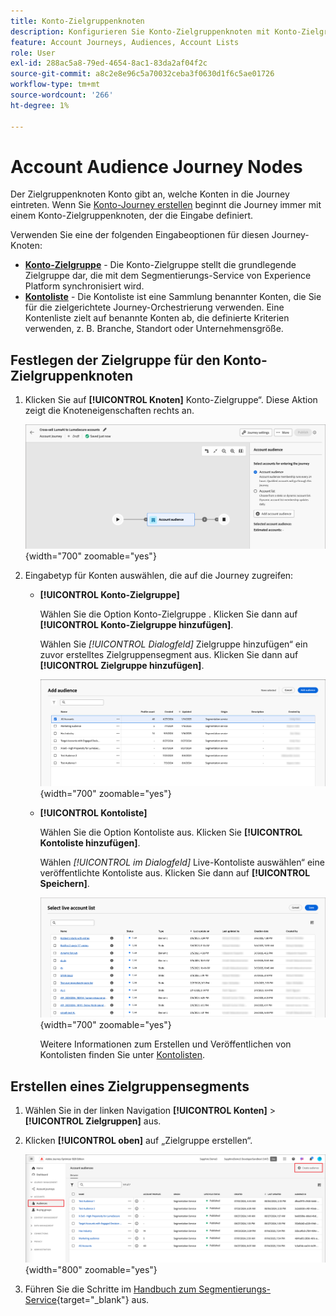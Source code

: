 ```yaml
---
title: Konto-Zielgruppenknoten
description: Konfigurieren Sie Konto-Zielgruppenknoten mit Konto-Zielgruppen oder Kontolisten, um Journey-Einstiegspunkte für die zielgerichtete Orchestrierung in Journey Optimizer B2B edition zu definieren.
feature: Account Journeys, Audiences, Account Lists
role: User
exl-id: 288ac5a8-79ed-4654-8ac1-83da2af04f2c
source-git-commit: a8c2e8e96c5a70032ceba3f0630d1f6c5ae01726
workflow-type: tm+mt
source-wordcount: '266'
ht-degree: 1%

---
```



# Account Audience Journey Nodes

Der Zielgruppenknoten Konto gibt an, welche Konten in die Journey eintreten. Wenn Sie [Konto-Journey erstellen](./journey-overview.md#create-an-account-journey) beginnt die Journey immer mit einem Konto-Zielgruppenknoten, der die Eingabe definiert.

Verwenden Sie eine der folgenden Eingabeoptionen für diesen Journey-Knoten:

* **[Konto-Zielgruppe](../audiences/account-audience-overview.md)** - Die Konto-Zielgruppe stellt die grundlegende Zielgruppe dar, die mit dem Segmentierungs-Service von Experience Platform synchronisiert wird.
* **[Kontoliste](../accounts/account-lists.md)** - Die Kontoliste ist eine Sammlung benannter Konten, die Sie für die zielgerichtete Journey-Orchestrierung verwenden. Eine Kontenliste zielt auf benannte Konten ab, die definierte Kriterien verwenden, z. B. Branche, Standort oder Unternehmensgröße.

## Festlegen der Zielgruppe für den Konto-Zielgruppenknoten

1. Klicken Sie auf **[!UICONTROL Knoten]** Konto-Zielgruppe“. Diese Aktion zeigt die Knoteneigenschaften rechts an.

   ![Konto-Zielgruppen-Journey-Knoten](./assets/account-journey-account-audience-node.png){width="700" zoomable="yes"}

1. Eingabetyp für Konten auswählen, die auf die Journey zugreifen:

   * **[!UICONTROL Konto-Zielgruppe]**

     Wählen Sie die Option Konto-Zielgruppe . Klicken Sie dann auf **[!UICONTROL Konto-Zielgruppe hinzufügen]**.

     Wählen Sie _[!UICONTROL Dialogfeld]_ Zielgruppe hinzufügen“ ein zuvor erstelltes Zielgruppensegment aus. Klicken Sie dann auf **[!UICONTROL Zielgruppe hinzufügen]**.

     ![Wählen Sie ein Zielgruppensegment für den Knoten aus](./assets/node-audience-add-dialog.png){width="700" zoomable="yes"}

   * **[!UICONTROL Kontoliste]**

     Wählen Sie die Option Kontoliste aus. Klicken Sie **[!UICONTROL Kontoliste hinzufügen]**.

     Wählen _[!UICONTROL im Dialogfeld]_ Live-Kontoliste auswählen“ eine veröffentlichte Kontoliste aus. Klicken Sie dann auf **[!UICONTROL Speichern]**.

     ![Live-Kontoliste für den Knoten auswählen](./assets/account-journey-account-audience-select-account-list.png){width="700" zoomable="yes"}

     Weitere Informationen zum Erstellen und Veröffentlichen von Kontolisten finden Sie unter [Kontolisten](../accounts/account-lists.md).

## Erstellen eines Zielgruppensegments

1. Wählen Sie in der linken Navigation **[!UICONTROL Konten]** > **[!UICONTROL Zielgruppen]** aus.

1. Klicken **[!UICONTROL oben]** auf „Zielgruppe erstellen“.

   ![Erstellen eines Zielgruppensegments](./assets/audiences-list-create.png){width="800" zoomable="yes"}

1. Führen Sie die Schritte im [Handbuch zum Segmentierungs-Service](https://experienceleague.adobe.com/de/docs/experience-platform/segmentation/types/account-audiences){target="_blank"} aus.
